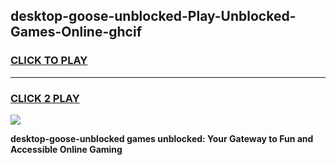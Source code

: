 
## desktop-goose-unblocked-Play-Unblocked-Games-Online-ghcif
<h3>
<a href="https://premium76.site?title=desktop-goose-unblocked&ref=25A">CLICK TO PLAY</a></h3>
<hr>

<h3>
<a href="https://premium76.site?title=desktop-goose-unblocked&ref=25A">CLICK 2 PLAY</a>
  
</h3>

<a href="https://premium76.site?title=desktop-goose-unblocked&ref=25A"><img src="https://clearcache.store/games.png"></a>


**desktop-goose-unblocked games unblocked: Your Gateway to Fun and Accessible Online Gaming**

